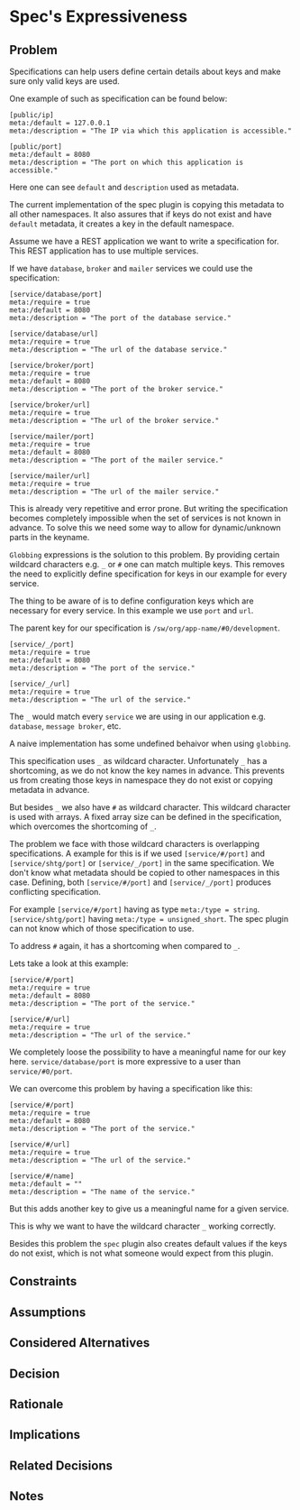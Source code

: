 # Spec's Expressiveness

## Problem

Specifications can help users define certain details about keys and make sure only valid keys are used.

One example of such as specification can be found below:

```ni
[public/ip]
meta:/default = 127.0.0.1
meta:/description = "The IP via which this application is accessible."

[public/port]
meta:/default = 8080
meta:/description = "The port on which this application is accessible."
```

Here one can see `default` and `description` used as metadata. 

The current implementation of the spec plugin is copying this metadata to all other namespaces.
It also assures that if keys do not exist and have `default` metadata, it creates a key in the default namespace.

Assume we have a REST application we want to write a specification for.
This REST application has to use multiple services.

If we have `database`, `broker` and `mailer` services we could use the specification:

```ni
[service/database/port]
meta:/require = true
meta:/default = 8080
meta:/description = "The port of the database service."

[service/database/url]
meta:/require = true
meta:/description = "The url of the database service."

[service/broker/port]
meta:/require = true
meta:/default = 8080
meta:/description = "The port of the broker service."

[service/broker/url]
meta:/require = true
meta:/description = "The url of the broker service."

[service/mailer/port]
meta:/require = true
meta:/default = 8080
meta:/description = "The port of the mailer service."

[service/mailer/url]
meta:/require = true
meta:/description = "The url of the mailer service."
```

This is already very repetitive and error prone. 
But writing the specification becomes completely impossible when the set of services is not known in advance. 
To solve this we need some way to allow for dynamic/unknown parts in the keyname.

`Globbing` expressions is the solution to this problem. 
By providing certain wildcard characters e.g. `_` or `#` one can match multiple keys.
This removes the need to explicitly define specification for keys in our example for every service. 

The thing to be aware of is to define configuration keys which are necessary for every service.
In this example we use `port` and `url`.

The parent key for our specification is `/sw/org/app-name/#0/development`.

```ni
[service/_/port]
meta:/require = true
meta:/default = 8080
meta:/description = "The port of the service."

[service/_/url]
meta:/require = true
meta:/description = "The url of the service."
```
The `_` would match every `service` we are using in our application e.g. `database`, `message broker`, etc.

A naive implementation has some undefined behaivor when using `globbing`.

This specification uses `_` as wildcard character.
Unfortunately `_` has a shortcoming, as we do not know the key names in advance.
This prevents us from creating those keys in namespace they do not exist or copying metadata in advance.

But besides `_` we also have `#` as wildcard character.
This wildcard character is used with arrays.
A fixed array size can be defined in the specification, which overcomes the shortcoming of `_`.

The problem we face with those wildcard characters is overlapping specifications.
A example for this is if we used `[service/#/port]` and `[service/shtg/port]` or `[service/_/port]` in the same specification.
We don't know what metadata should be copied to other namespaces in this case.
Defining, both `[service/#/port]` and `[service/_/port]` produces conflicting specification.

For example `[service/#/port]` having as type `meta:/type = string`.
`[service/shtg/port]` having `meta:/type = unsigned_short`.
The spec plugin can not know which of those specification to use.

To address `#` again, it has a shortcoming when compared to `_`.

Lets take a look at this example:

```ni
[service/#/port]
meta:/require = true
meta:/default = 8080
meta:/description = "The port of the service."

[service/#/url]
meta:/require = true
meta:/description = "The url of the service."
```

We completely loose the possibility to have a meaningful name for our key here.
`service/database/port` is more expressive to a user than `service/#0/port`.

We can overcome this problem by having a specification like this:

```ni
[service/#/port]
meta:/require = true
meta:/default = 8080
meta:/description = "The port of the service."

[service/#/url]
meta:/require = true
meta:/description = "The url of the service."

[service/#/name]
meta:/default = ""
meta:/description = "The name of the service."
```

But this adds another key to give us a meaningful name for a given service.

This is why we want to have the wildcard character `_` working correctly.

Besides this problem the `spec` plugin also creates default values if the keys do not exist, which is not what someone would expect from this plugin.

## Constraints

## Assumptions

## Considered Alternatives

## Decision 

## Rationale

## Implications

## Related Decisions

## Notes
